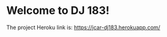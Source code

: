Welcome to DJ 183!
=========================

The project Heroku link is: https://jcar-dj183.herokuapp.com/
